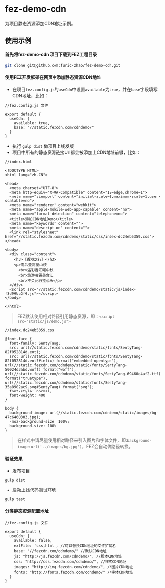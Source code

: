 # fez-demo-cdn

为项目静态资源添加CDN地址示例。

## 使用示例
#### 首先将fez-demo-cdn 项目下载到FEZ工程目录

```bash
git clone git@github.com:furic-zhao/fez-demo-cdn.git
```

#### 使用FEZ开发框架在网页中添加静态资源CDN地址

- 在项目`fez.config.js`的`useCdn`中设置`available`为`true`，并在`base`字段填写CDN地址，比如：

```
//fez.config.js 文件

export default {
  useCdn: {
    available: true,
    base: "//static.fezcdn.com/cdndemo/"
  }
}
```

- 执行 `gulp dist` 做项目上线发版
- 项目中所有的静态资源链接Url都会被添加上CDN地址前缀，比如：

```
//index.html

<!DOCTYPE HTML>
<html lang="zh-CN">

<head>
  <meta charset="UTF-8">
  <meta http-equiv="X-UA-Compatible" content="IE=edge,chrome=1">
  <meta name="viewport" content="initial-scale=1,maximum-scale=1,user-scalable=no">
  <meta name="renderer" content="webkit">
  <meta name="apple-mobile-web-app-capable" content="no">
  <meta name="format-detection" content="telephone=no">
  <title>添加CDN地址Demo</title>
  <meta name="keywords" content="">
  <meta name="description" content="">
  <link rel="stylesheet" href="//static.fezcdn.com/cdndemo/static/css/index-dc24eb5359.css">
</head>

<body>
  <div class="content">
    <h3>《香港之行》</h3>
    <p>雨后登高望山楼
      <br>溢彩香江曜中秋
      <br>悠游凌霄美食汇
      <br>不负此行挂心头</p>
  </div>
  <script src="//static.fezcdn.com/cdndemo/static/js/index-f3d06ba2f6.js"></script>
</body>

</html>

```

> FEZ默认使用相对路径引用静态资源，即：`<script src="static/js/demo.js">`

```
//index.dc24eb5359.css

@font-face {
  font-family: SentyTang;
  src: url(//static.fezcdn.com/cdndemo/static/fonts/SentyTang-82f052814d.eot);
  src: url(//static.fezcdn.com/cdndemo/static/fonts/SentyTang-82f052814d.eot?#iefix) format("embedded-opentype"), url(//static.fezcdn.com/cdndemo/static/fonts/SentyTang-50024d3abd.woff) format("woff"), url(//static.fezcdn.com/cdndemo/static/fonts/SentyTang-69460e4af2.ttf) format("truetype"), url(//static.fezcdn.com/cdndemo/static/fonts/SentyTang-35a8902ac9.svg#SentyTang) format("svg");
  font-style: normal;
  font-weight: 400
}

body {
  background-image: url(//static.fezcdn.com/cdndemo/static/images/bg-47c6460303.jpg);
  -moz-background-size: 100%;
  background-size: 100%
}
```

> 在样式中请尽量使用相对路径来引入图片和字体文件，即:`background-image:url('../images/bg.jpg')`，FEZ会自动做路径转换。

#### 验证效果

- 发布项目

```
gulp dist
```

- 启动上线代码测试环境

```bash
gulp test
```

#### 分类静态资源配置地址

```
//fez.config.js 文件

export default {
  useCdn: {
    available: false,
    extFile: 'css,html', //可以替换CDN地址的文件扩展名
    base: "//fezcdn.com/cdndemo/" //默认CDN地址
    js: "http://js.fezcdn.com/cdndemo/", //脚本CDN地址
    css: "http://css.fezcdn.com/cdndemo/", //样式CDN地址
    images: "http://img.fezcdn.com/cdndemo/", //图片CDN地址
    fonts: "http://fonts.fezcdn.com/cdndemo/" //字体CDN地址
  }
}
```